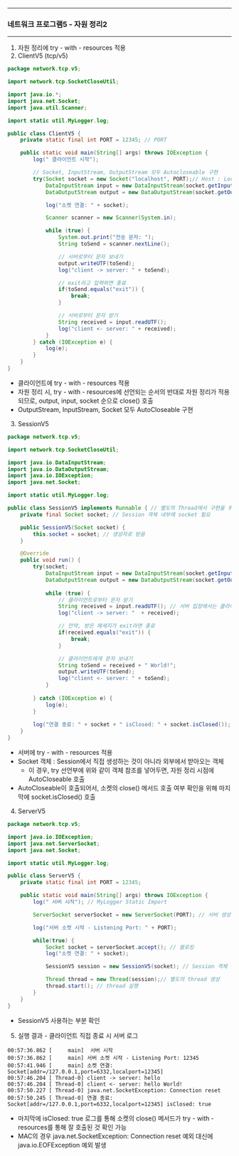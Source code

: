 -----
### 네트워크 프로그램5 - 자원 정리2
-----
1. 자원 정리에 try - with - resources 적용
2. ClientV5 (tcp/v5)
```java
package network.tcp.v5;

import network.tcp.SocketCloseUtil;

import java.io.*;
import java.net.Socket;
import java.util.Scanner;

import static util.MyLogger.log;

public class ClientV5 {
    private static final int PORT = 12345; // PORT

    public static void main(String[] args) throws IOException {
        log(" 클라이언트 시작");

        // Socket, InputStream, OutputStream 모두 Autocloseable 구현
        try(Socket socket = new Socket("localhost", PORT);// Host : Localhost > TCP/IP를 통해 localhost:port로 접속
            DataInputStream input = new DataInputStream(socket.getInputStream()); // Socket의 InputStream을 DataInputStream 보조스트림으로 사용
            DataOutputStream output = new DataOutputStream(socket.getOutputStream())) { // Socket의 OutputStream을 DataOutputStream 보조스트림으로 사용

            log("소켓 연결: " + socket);

            Scanner scanner = new Scanner(System.in);

            while (true) {
                System.out.print("전송 문자: ");
                String toSend = scanner.nextLine();

                // 서버로부터 문자 보내기
                output.writeUTF(toSend);
                log("client -> server: " + toSend);

                // exit라고 입력하면 종료
                if(toSend.equals("exit")) {
                    break;
                }

                // 서버로부터 문자 받기
                String received = input.readUTF();
                log("client <- server: " + received);
            }
        } catch (IOException e) {
            log(e);
        }
    }
}
```
  - 클라이언트에 try - with - resources 적용
  - 자원 정리 시, try - with - resources에 선언되는 순서의 반대로 자원 정리가 적용되므로, output, input, socket 순으로 close() 호출
  - OutputStream, InputStream, Socket 모두 AutoCloseable 구현

3. SessionV5
```java
package network.tcp.v5;

import network.tcp.SocketCloseUtil;

import java.io.DataInputStream;
import java.io.DataOutputStream;
import java.io.IOException;
import java.net.Socket;

import static util.MyLogger.log;

public class SessionV5 implements Runnable { // 별도의 Thread에서 구현을 위해 Runnable Implement
    private final Socket socket; // Session 객체 내부에 socket 필요

    public SessionV5(Socket socket) {
        this.socket = socket; // 생성자로 받음
    }

    @Override
    public void run() {
        try(socket;
            DataInputStream input = new DataInputStream(socket.getInputStream());
            DataOutputStream output = new DataOutputStream(socket.getOutputStream())) {
    
            while (true) {
                // 클라이언트로부터 문자 받기
                String received = input.readUTF(); // 서버 입장에서는 클라이언트의 요청 메세지를 받음
                log("client -> server: "  + received);

                // 만약, 받은 메세지가 exit라면 종료
                if(received.equals("exit")) {
                    break;
                }

                // 클라이언트에게 문자 보내기
                String toSend = received + " World!";
                output.writeUTF(toSend);
                log("client <- server: " + toSend);
            }
            
        } catch (IOException e) {
            log(e);
        }
        
        log("연결 종료: " + socket + " isClosed: " + socket.isClosed());
    }
}
```
  - 서버에 try - with - resources 적용
  - Socket 객체 : Session에서 직접 생성하는 것이 아니라 외부에서 받아오는 객체
    + 이 경우, try 선언부에 위와 같이 객체 참조를 넣어두면, 자원 정리 시점에 AutoCloseable 호출
  - AutoCloseable이 호출되어서, 소켓의 close() 메서드 호출 여부 확인을 위해 마지막에 socket.isClosed() 호출

4. ServerV5
```java
package network.tcp.v5;

import java.io.IOException;
import java.net.ServerSocket;
import java.net.Socket;

import static util.MyLogger.log;

public class ServerV5 {
    private static final int PORT = 12345;

    public static void main(String[] args) throws IOException {
        log(" 서버 시작"); // MyLogger Static Import

        ServerSocket serverSocket = new ServerSocket(PORT); // 서버 생성 (PORT 개방)

        log("서버 소켓 시작 - Listening Port: " + PORT);

        while(true) {
            Socket socket = serverSocket.accept(); // 블로킹
            log("소켓 연결: " + socket);

            SessionV5 session = new SessionV5(socket); // Session 객체 생성

            Thread thread = new Thread(session);// 별도의 thread 생성
            thread.start(); // thread 실행
        }
    }
}
```
  - SessionV5 사용하는 부분 확인

5. 실행 결과 - 클라이언트 직접 종료 시 서버 로그
```
00:57:36.862 [     main]  서버 시작
00:57:36.862 [     main] 서버 소켓 시작 - Listening Port: 12345
00:57:41.946 [     main] 소켓 연결: Socket[addr=/127.0.0.1,port=6332,localport=12345]
00:57:46.204 [ Thread-0] client -> server: hello
00:57:46.204 [ Thread-0] client <- server: hello World!
00:57:50.227 [ Thread-0] java.net.SocketException: Connection reset
00:57:50.245 [ Thread-0] 연결 종료: Socket[addr=/127.0.0.1,port=6332,localport=12345] isClosed: true
```

  - 마지막에 isClosed: true 로그를 통해 소켓의 close() 메서드가 try - with - resources를 통해 잘 호출된 것 확인 가능
  - MAC의 경우 java.net.SocketException: Connection reset 예외 대신에 java.io.EOFException 예외 발생
